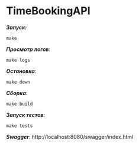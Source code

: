# TimeBookingAPI

***Запуск:***

```
make
```

***Просмотр логов***:

```
make logs
```

***Остановка***:

```
make down
```

***Сборка***:

```
make build
```

***Запуск тестов***:

```
make tests
```

***Swagger***:
http://localhost:8080/swagger/index.html